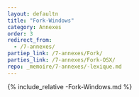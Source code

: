 ```yaml
---
layout: defaultn
title: "Fork-Windows"
category: Annexes
order: 3
redirect_from:
  - /7-annexes/
partiep_link: /7-annexes/Fork/
parties_link: /7-annexes/Fork-OSX/
repo: _memoire/7-annexes/-lexique.md
---
```

{% include_relative -Fork-Windows.md %}
